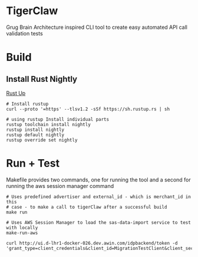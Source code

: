 # TigerClaw
Grug Brain Architecture inspired CLI tool to create easy automated API call validation tests

# Build
## Install Rust Nightly
[Rust Up](https://www.rust-lang.org/tools/install)
```shell
# Install rustup
curl --proto '=https' --tlsv1.2 -sSf https://sh.rustup.rs | sh

# using rustup Install individual parts
rustup toolchain install nightly
rustup install nightly
rustup default nightly
rustup override set nightly
```

# Run + Test
Makefile provides two commands, one for running the tool and a second for running the aws session manager command

```shell
# Uses predefined advertiser and external_id - which is merchant_id in this
# case - to make a call to tigerClaw after a successful build
make run

# Uses AWS Session Manager to load the sas-data-import service to test with locally
make-run-aws

curl http://ui.d-lhr1-docker-026.dev.awin.com/idpbackend/token -d 'grant_type=client_credentials&client_id=MigrationTestClient&client_secret=211b0f6e81f9a676cc44de6308076ffb37f13a5550c4a5a8206d6f8493581972'
